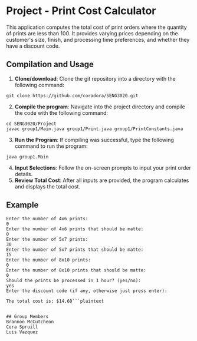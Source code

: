 # Project - Print Cost Calculator
This application computes the total cost of print orders where the quantity of prints are less than 100. It provides varying prices depending on the customer's size, finish, and processing time preferences, and whether they have a discount code.

## Compilation and Usage
1. **Clone/download**: Clone the git repository into a directory with the following command:
```
git clone https://github.com/coradora/SENG3020.git
```
2. **Compile the program**: Navigate into the project directory and compile the code with the following command:
```
cd SENG3020/Project
javac group1/Main.java group1/Print.java group1/PrintConstants.java
```
3. **Run the Program**: If compiling was successful, type the following command to run the program:
```
java group1.Main
```
4. **Input Selections**: Follow the on-screen prompts to input your print order details.
5. **Review Total Cost**: After all inputs are provided, the program calculates and displays the total cost.

## Example

```plaintext
Enter the number of 4x6 prints: 
0 
Enter the number of 4x6 prints that should be matte: 
0
Enter the number of 5x7 prints: 
30
Enter the number of 5x7 prints that should be matte: 
15
Enter the number of 8x10 prints: 
0
Enter the number of 8x10 prints that should be matte: 
0
Should the prints be processed in 1 hour? (yes/no): 
yes
Enter the discount code (if any, otherwise just press enter): 

The total cost is: $14.60```plaintext


## Group Members
Brannon McCutcheon
Cora Spruill
Luis Vazquez
